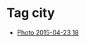<!--
title: Tag city
date: 2020-06-28T14:56:50.406Z
tags:
-->
# Tag city

 * [Photo 2015-04-23 18](117185395207.md)